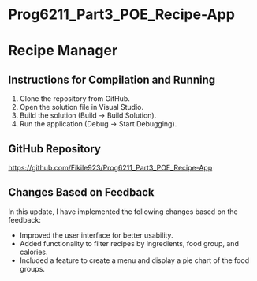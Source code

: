 # Prog6211_Part3_POE_Recipe-App

# Recipe Manager

## Instructions for Compilation and Running
1. Clone the repository from GitHub.
2. Open the solution file in Visual Studio.
3. Build the solution (Build -> Build Solution).
4. Run the application (Debug -> Start Debugging).

## GitHub Repository
https://github.com/Fikile923/Prog6211_Part3_POE_Recipe-App

## Changes Based on Feedback
In this update, I have implemented the following changes based on the feedback:
- Improved the user interface for better usability.
- Added functionality to filter recipes by ingredients, food group, and calories.
- Included a feature to create a menu and display a pie chart of the food groups.
